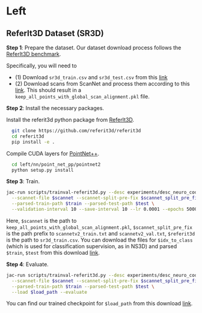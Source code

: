# Left

## ReferIt3D Dataset (SR3D)

**Step 1**: Prepare the dataset. Our dataset download process follows the [ReferIt3D benchmark](https://github.com/referit3d/referit3d).

Specifically, you will need to
- (1) Download `sr3d_train.csv` and `sr3d_test.csv` from this [link](https://drive.google.com/drive/folders/1DS4uQq7fCmbJHeE-rEbO8G1-XatGEqNV)
- (2) Download scans from ScanNet and process them according to this [link](https://github.com/referit3d/referit3d/blob/eccv/referit3d/data/scannet/README.md). This should result in a `keep_all_points_with_global_scan_alignment.pkl` file.


**Step 2**: Install the necessary packages.


Install the referit3d python package from [ReferIt3D](https://github.com/referit3d/referit3d).
```bash
  git clone https://github.com/referit3d/referit3d
  cd referit3d
  pip install -e .
```

Compile CUDA layers for [PointNet++](http://arxiv.org/abs/1706.02413).
```bash
  cd left/nn/point_net_pp/pointnet2
  python setup.py install
```

**Step 3**: Train. 

```bash
jac-run scripts/trainval-referit3d.py --desc experiments/desc_neuro_codex_referit3d.py \
  --scannet-file $scannet --scannet-split-pre-fix $scannet_split_pre_fix --referit3d-file $referit3d --idx-to-class $idx_to_class \
  --parsed-train-path $train --parsed-test-path $test \
  --validation-interval 10 --save-interval 10 --lr 0.0001 --epochs 5000
```
Here, `$scannet` is the path to `keep_all_points_with_global_scan_alignment.pkl`, `$scannet_split_pre_fix` is the path prefix to `scannetv2_train.txt` and `scannetv2_val.txt`, `$referit3d` is the path to `sr3d_train.csv`. You can download the files for `$idx_to_class` (which is used for classification supervision, as in NS3D) and parsed `$train`, `$test` from this download [link](https://downloads.cs.stanford.edu/viscam/LEFT/ReferIt3D.zip).

**Step 4**: Evaluate.

```bash
jac-run scripts/trainval-referit3d.py --desc experiments/desc_neuro_codex_referit3d.py \
  --scannet-file $scannet --scannet-split-pre-fix $scannet_split_pre_fix --referit3d-file $referit3d --idx-to-class $idx_to_class \
  --parsed-train-path $train --parsed-test-path $test \
  --load $load_path --evaluate
```
You can find our trained checkpoint for `$load_path` from this download [link](https://downloads.cs.stanford.edu/viscam/LEFT/ReferIt3D.zip).
